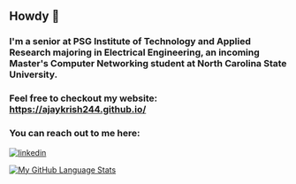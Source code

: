## Howdy 👋

### I'm a senior at PSG Institute of Technology and Applied Research majoring in Electrical Engineering, an incoming Master's Computer Networking student at North Carolina State University.

### Feel free to checkout my website:  https://ajaykrish244.github.io/

### You can reach out to me here: 
[![linkedin](https://cdn-icons-png.flaticon.com/512/174/174857.png)][1]

[1]: https://www.linkedin.com/in/ajay-krishna-raveendar-1358781b8/


[![My GitHub Language Stats](https://github-readme-stats.vercel.app/api/top-langs/?username=ajaykrish244&langs_count=5&theme=tokyonight)]()

<!--
**ajaykrish244/ajaykrish244** is a ✨ _special_ ✨ repository because its `README.md` (this file) appears on your GitHub profile.

Here are some ideas to get you started:

- 🔭 I’m currently working on ...
- 🌱 I’m currently learning ...
- 👯 I’m looking to collaborate on ...
- 🤔 I’m looking for help with ...
- 💬 Ask me about ...
- 📫 How to reach me: ...
- 😄 Pronouns: ...
- ⚡ Fun fact: ...
-->
